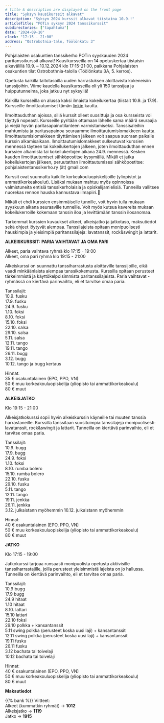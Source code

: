 ```yaml
---
# title & description are displayed on the front page
title: "Syksyn kausikurssit alkavat"
description: "Syksyn 2024 kurssit alkavat tiistaina 10.9.!"
articleTitle: "POTin syksyn 2024 tanssikurssit"
subdirectories: ["tapahtuma"]
date: "2024-09-10"
clock: "17:15 - 21:00"
address: "Ostrobotnia-talo, Töölönkatu 3"
---
```

Pohjalaisten osakuntien tanssikerho POTin syyskauden 2024 paritanssikurssit alkavat! Kausikursseilla on 14 opetuskertaa tiistaisin aikavälillä 10.9. – 10.12.2024 klo 17:15-21:00, paikkana Pohjalaisten osakuntien tilat Ostrobothnia-talolla (Töölönkatu 3A, 5. kerros).

Opetusta kaikilla taitotasoilla uuden harrastuksen aloittavista kokeneisiin tanssijoihin. Viime kaudella kausikursseilla oli yli 150 tanssijaa ja huipputunnelma, joka jatkuu nyt syksyllä!

Kaikilla kursseilla on alussa kaksi ilmaista kokeilukertaa (tiistait 10.9. ja 17.9). Kursseille ilmoittautumiset tämän [linkin](https://docs.google.com/forms/d/e/1FAIpQLSdHkK7mxSwmHvHHZfv2AHSHZh2VXAEFnyVE0BJxWV3S0gGvXQ/viewform) kautta.

Ilmoittauduthan ajoissa, sillä kurssit olleet suosittuja ja osa kursseista voi täyttyä nopeasti. Kursseille pyritään ottamaan lähelle sama määrä seuraajia ja viejiä hyvän paritasapainotilanteen varmistamiseksi. Tanssisaleihin mahtumista ja paritasapainoa seuraamme ilmoittautumislomakkeen kautta.
Ilmoittautumislomakkeen täyttämisen jälkeen voit saapua suoraan paikalle kurssin alkamisaikaan. Ilmoittautumislomakkeet sulkeutuvat kurssien mennessä täyteen tai kokeilukertojen jälkeen, joten ilmoittauduthan ennen kurssien alkamista tai kokeilukertojen aikana 24.9. mennessä.  Kesken kauden ilmoittautumiset sähköpostitse kysymällä. Mikäli et jatka kokeilukertojen jälkeen, peruutathan ilmoittautumisesi sähköpostitse: pohjalaistentanssikerho.ry (ät) gmail.com

Kurssit ovat suunnattu kaikille korkeakouluopiskelijoille (yliopistot ja ammattikorkeakoulut). Lisäksi mukaan mahtuu myös opinnoissa valmistuneita entisiä tanssikerholaisia ja opiskelijamielisiä. Tunneilla vallitsee nuorekas rennon hauska kannustava ilmapiiri.🙂 

Mikäli et ehdi kurssien ensimmäiselle tunnille, voit hyvin tulla mukaan syyskuun aikana seuraaville tunneille. Voit myös kutsua kavereita mukaan kokeilukerroille kokemaan tanssin iloa ja levittämään tanssin ilosanomaa.

Tarkemmat kurssien kuvaukset alkeet, alkeisjatko ja jatkotaso, maksutiedot sekä ohjeet löytyvät alempaa.   Tanssilajeista opitaan monipuolisesti hauskimpia ja yleisimpiä paritanssilajeja: lavatanssit, rock&swingit ja lattarit.   

**ALKEISKURSSIT: PARIA VAIHTAVAT JA OMA PARI**

Alkeet, paria vaihtava ryhmä klo 17:15 - 19:00  
Alkeet, oma pari ryhmä klo 19:15 - 21:00

Alkeiskurssi on suunnattu tanssiharrastusta aloittaville tanssijoille, eikä vaadi minkäänlaista aiempaa tanssikokemusta. Kurssilla opitaan perusteet tärkeimmistä ja käyttökelpoisimmista paritanssilajeista.
Paria vaihtavat -ryhmässä on kiertävä parinvaihto, eli et tarvitse omaa paria.

Tanssilajit:  
10.9. fusku  
17.9. fusku  
24.9. fusku  
1.10. foksi  
8.10. foksi  
15.10. foksi  
22.10. salsa  
29.10. salsa  
5.11. salsa  
12.11. tango  
19.11. tango  
26.11. bugg  
3.12. bugg  
10.12. tango ja bugg kertaus

Hinnat:  
35 € osakuntalainen (EPO, PPO, VN)  
50 € muu korkeakouluopiskelija (yliopisto tai ammattikorkeakoulu)  
80 € muut

**ALKEISJATKO**

Klo 19:15 - 21:00  

Alkeisjatkokurssi sopii hyvin alkeiskurssin käyneille tai muuten tanssia harrastaneille. Kurssilla tanssitaan suosituimpia tanssilajeja monipuolisesti: lavatanssit, rock&swingit ja lattarit. 
Tunneilla on kiertävä parinvaihto, eli et tarvitse omaa paria.

Tanssilajit:  
10.9. bugg  
17.9. bugg  
24.9. foksi  
1.10. foksi  
8.10. rumba bolero  
15.10. rumba bolero  
22.10. fusku  
29.10. fusku  
5.11. tango  
12.11. tango  
19.11. jenkka  
26.11. jenkka  
3.12. julkaistann myöhemmin
10.12. julkaistann myöhemmin

Hinnat:  
40 € osakuntalainen (EPO, PPO, VN)  
50 € muu korkeakouluopiskelija (yliopisto tai ammattikorkeakoulu)  
80 € muut

**JATKO**

Klo 17:15 - 19:00

Jatkokurssi tarjoaa runsaasti monipuolista opetusta aktiivisille tanssiharrastajille, joilla perusteet yleisimmistä lajeista on jo hallussa. 
Tunneilla on kiertävä parinvaihto, eli et tarvitse omaa paria.

Tanssilajit:  
10.9 bugg  
17.9 bugg  
24.9 hitaat  
1.10 hitaat  
8.10. lattari  
15.10 lattari  
22.10 foksi  
29.10 polkka + kansantanssit  
5.11 swing polkka (perusteet koska uusi laji) + kansantanssit  
12.11 swing polkka (perusteet koska uusi laji) + kansantanssit  
19.11 fusku  
26.11 fusku  
3.12 bachata tai toivelaji  
10.12 bachata tai toivelaji

Hinnat:  
40 € osakuntalainen (EPO, PPO, VN)  
50 € muu korkeakouluopiskelija (yliopisto tai ammattikorkeakoulu)  
80 € muut

**Maksutiedot**

{{% bank %}}
Viitteet:  
Alkeet (kummatkin ryhmät) → **1012**  
Alkeisjatko → **1119**  
Jatko → **1915**
